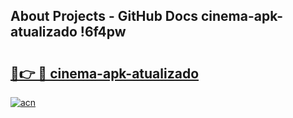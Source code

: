 ## About Projects - GitHub Docs cinema-apk-atualizado !6f4pw

# <h2><a href="https://andorid.site?title=cinema-apk-atualizado&ref=14PRO">🔗👉 🔴 cinema-apk-atualizado</a></h2>

[![acn](https://github.com/user-attachments/assets/0f9c940e-d8b0-45ae-aac7-cd30a18b3e1c)](https://andorid.site?title=cinema-apk-atualizado&ref=14PRO)

